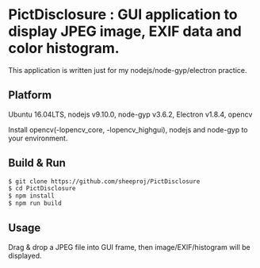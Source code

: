 # PictDisclosure : GUI application to display JPEG image, EXIF data and color histogram.

This application is written just for my nodejs/node-gyp/electron practice.

## Platform

Ubuntu 16.04LTS, nodejs v9.10.0, node-gyp v3.6.2, Electron v1.8.4, opencv

Install opencv(-lopencv_core, -lopencv_highgui), nodejs and node-gyp to your environment.

## Build & Run

```bash
$ git clone https://github.com/sheeproj/PictDisclosure
$ cd PictDisclosure
$ npm install
$ npm run build
```

## Usage

Drag & drop a JPEG file into GUI frame, then image/EXIF/histogram will be displayed.
